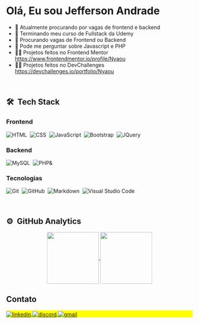 <h1 align="left">Olá, Eu sou Jefferson Andrade</h1>

- 🔭 Atualmente procurando por vagas de frontend e backend
- 🌱 Terminando meu curso de Fullstack da Udemy
- 👯 Procurando vagas de Frontend ou Backend
- 💬 Pode me perguntar sobre Javascript e PHP
- 👨‍💻 Projetos feitos no Frontend Mentor https://www.frontendmentor.io/profile/Nyaou
- 👨‍💻 Projetos feitos no DevChallenges https://devchallenges.io/portfolio/Nyaou

<br/>

## 🛠 &nbsp;Tech Stack

### Frontend

![HTML](https://img.shields.io/badge/-HTML-FFF?style=plastic&logo=HTML5)&nbsp;
![CSS](https://img.shields.io/badge/-CSS-FFF?style=plastic&logo=CSS3&logoColor=1572B6)&nbsp;
![JavaScript](https://img.shields.io/badge/-JavaScript-FFF?style=plastic&logo=javascript)&nbsp;
![Bootstrap](https://img.shields.io/badge/-Bootstrap-FFF?style=plastic&logo=bootstrap)&nbsp; 
![JQuery](https://img.shields.io/badge/jquery-FFF?style=plastic&logo=jquery)&nbsp;

### Backend
![MySQL](https://img.shields.io/badge/MySQL-FFF?style=plastic&logo=MySQL)&nbsp;
![PHP&](https://img.shields.io/badge/-PHP5-FFF?style=plastic&logo=php)&nbsp;

### Tecnologias
![Git](https://img.shields.io/badge/-Git-FFF?style=plastic&logo=git)&nbsp;
![GitHub](https://img.shields.io/badge/-GitHub-FFF?style=plastic&logo=github)&nbsp;
![Markdown](https://img.shields.io/badge/-Markdown-FFF?style=plastic&logo=markdown)&nbsp;
![Visual Studio Code](https://img.shields.io/badge/-Visual%20Studio%20Code-FFF?style=plastic&logo=visual-studio-code&logoColor=007ACC)&nbsp;

<br/>

## ⚙️ &nbsp;GitHub Analytics

<div align="center">
  <a href="https://https://github.com/Nyaou">
  <img align='center' height="140em" src="https://github-readme-stats.vercel.app/api?username=Nyaou&show_icons=true&theme=tokyonight&include_all_commits=true&count_private=true"/>
  <img align='center' height="140em" src="https://github-readme-stats.vercel.app/api/top-langs/?username=Nyaou&layout=compact&langs_count=7&theme=tokyonight"/>
  </a>
</div>

## Contato

<p align="left" style="background:yellow">
<a href="https://www.linkedin.com/in/jefferson-andrade-080221223/" target="_blank">
  <img align="center" src="https://img.shields.io/badge/-Jefferson%20Andrade-05122A?style=flat&logo=linkedin" alt="linkedin"/>  
</a>
<a href="#" target="_blank">
  <img align="center" src="https://img.shields.io/badge/-Nyaou9613-05122A?style=flat&logo=discord" alt="discord"/>  
</a>
<a href="#" target="_blank">
  <img align="center" src="https://img.shields.io/badge/-kusanagitakeru328749@gmail.com-05122A?style=flat&logo=gmail" alt="gmail"/>  
</a>
</p>
